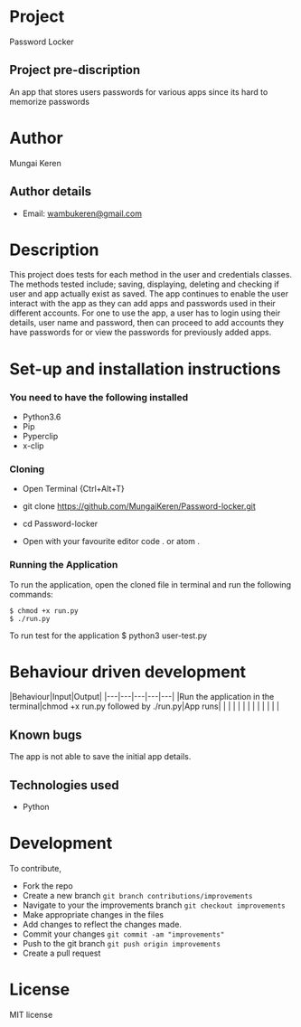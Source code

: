 # Project
Password Locker

## Project pre-discription
An app that stores users passwords for various apps since its hard to memorize passwords

# Author
Mungai Keren

## Author details
* Email: wambukeren@gmail.com

# Description 
This project does tests for each method in the user and credentials classes. The methods tested include; saving, displaying, deleting and checking if user and app actually exist as saved.
The app continues to enable the user interact with the app as they can add apps and passwords used in their different accounts.
For one to use the app, a user has to login using their details, user name and password, then can proceed to add accounts they have passwords for or view the passwords for previously added apps.

# Set-up and installation instructions
 ### You need to have the following installed
  * Python3.6
  * Pip
  * Pyperclip
  * x-clip
 ### Cloning
  * Open Terminal {Ctrl+Alt+T}
  * git clone https://github.com/MungaiKeren/Password-locker.git

  * cd Password-locker

  * Open with your favourite editor code . or atom .
 ### Running the Application
  To run the application, open the cloned file in terminal and run the following commands:

    $ chmod +x run.py
    $ ./run.py
  To run test for the application $ python3 user-test.py
# Behaviour driven development
|Behaviour|Input|Output|
|---|---|---|---|---|
|Run the application in the terminal|chmod +x run.py followed by ./run.py|App runs|
|   |   |   |   |   |
|   |   |   |   |   |
## Known bugs
The app is not able to save the initial app details.


## Technologies used
* Python

# Development
To contribute,
* Fork the repo
* Create a new branch ```git branch contributions/improvements```
* Navigate to your the improvements branch ```git checkout improvements```
* Make appropriate changes in the files
* Add changes to reflect the changes made.
* Commit your changes ```git commit -am "improvements"```
* Push to the git branch ```git push origin improvements```
* Create a pull request

# License
MIT license